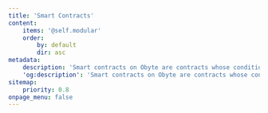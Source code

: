 ```yaml
---
title: 'Smart Contracts'
content:
    items: '@self.modular'
    order:
        by: default
        dir: asc
metadata:
    description: 'Smart contracts on Obyte are contracts whose conditions are enforced by code rather than law.'
    'og:description': 'Smart contracts on Obyte are contracts whose conditions are enforced by code rather than law.'
sitemap:
    priority: 0.8
onpage_menu: false
---
```


